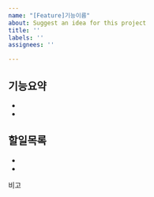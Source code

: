 ```yaml
---
name: "[Feature]기능이름"
about: Suggest an idea for this project
title: ''
labels: ''
assignees: ''

---
```


기능요약
-
-
-
할일목록
-
-
-
비고
